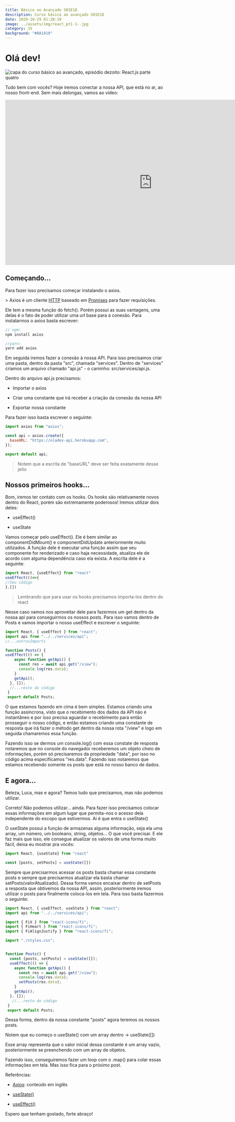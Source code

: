 ```yaml
---
title: Básico ao Avançado S01E18
description: Curso básico ao avançado S01E18
date: 2020-10-29 01:28:19
image: ../assets/img/react_pt1-1-.jpg
category: JS
background: "#8A1919"
---
```

# Olá dev!

![capa do curso básico ao avançado, episódio dezoito: React.js parte quatro](../assets/img/react_pt1-1-.jpg)

Tudo bem com vocês? Hoje iremos conectar a nossa API, que está no ar, ao nosso front-end. Sem mais delongas, vamos ao vídeo:

<iframe title="vídeo da série básico avançado, episódio dezoito" width="933" height="525" src="https://www.youtube.com/embed/1cdNUk8WYB0" frameborder="0" allow="accelerometer; autoplay; clipboard-write; encrypted-media; gyroscope; picture-in-picture" allowfullscreen></iframe>



## Começando...

 Para fazer isso precisamos começar instalando o axios. 

\> Axios é um cliente [HTTP](https://howhttps.works/) baseado em [Promises](https://blog.rocketseat.com.br/javascript-assincrono-promises/) para fazer requisições.

Ele tem a mesma função do fetch(). Porém possui as suas vantagens, uma delas é o fato de poder utilizar uma url base para a conexão. Para instalarmos o axios basta escrever:

```javascript
// npm:
npm install axios

//yarn:
yarn add axios
```



Em seguida iremos fazer a conexão á nossa API. Para isso precisamos criar uma pasta, dentro da pasta "src", chamada "services". Dentro de "services" criamos um arquivo chamado "api.js" - o caminho: src/services/api.js.

Dentro do arquivo api.js precisamos:

- Importar o axios

- Criar uma constante que irá receber a criação da conexão da nossa API 

- Exportar nossa constante

Para fazer isso basta escrever o seguinte:

```javascript
import axios from "axios";

const api = axios.create({
  baseURL: "https://oladev-api.herokuapp.com",
});

export default api;

```

> Notem que a escrita de "baseURL" deve ser feita exatamente desse jeito


## Nossos primeiros hooks...

Bom, iremos ter contato com os hooks. Os hooks são relativamente novos dentro do React, porém são extremamente poderosos! Iremos utilizar dois deles:

- useEffect()

- useState

Vamos começar pelo useEffect(). Ele é bem similar ao componentDidMount() e componentDidUpdate anteriormente muito utilizados. A função dele é executar uma função assim que seu componente for renderizado e caso haja necessidade, atualiza ele de acordo com alguma dependência caso ela exista. A escrita dele é a seguinte: 

```javascript
import React, {useEffect} from "react"
useEffect(()=>{
//Seu código
},[])
```

> Lembrando que para usar os hooks precisamos importa-los dentro do react

Nesse caso vamos nos aproveitar dele para fazermos um get dentro da nossa api para conseguirmos os nossos posts. Para isso vamos dentro de Posts e vamos importar o nosso useEffect e escrever o seguinte:

```javascript
import React, { useEffect } from "react";
import api from "../../services/api";
//...outrosImports

function Posts() {
useEffect(() => {
    async function getApi() {
      const res = await api.get("/view");
      console.log(res.data);
    }
    getApi();
  }, []);
  //...resto do código
 }
 export default Posts;
```

O que estamos fazendo em cima é bem simples. Estamos criando uma função assíncrona, visto que o recebimento dos dados da API não é instantâneo e por isso precisa aguardar o recebimento para então prosseguir o nosso código, e então estamos criando uma constante de resposta que irá fazer o método get dentro da nossa rota "/view" e logo em seguida chamaremos essa função. 

Fazendo isso se dermos um console.log() com essa constate de resposta notaremos que no console do navegador receberemos um objeto cheio de informações, porém só precisaremos da propriedade "data", por isso no código acima especificamos "res.data". Fazendo isso notaremos que estamos recebendo somente os posts que está no nosso banco de dados.

## E agora...

Beleza, Luca, mas e agora? Temos tudo que precisamos, mas não podemos utilizar.

Correto! Não podemos utilizar... ainda. Para fazer isso precisamos colocar essas informações em algum lugar que permita-nos o acesso dela independente do escopo que estivermos. Ai é que entra o useState()

O useState possui a função de armazenas alguma informação, seja ela uma array, um número, um booleano, string, objetos... O que você precisar. E ele faz mais que isso, ele consegue atualizar os valores de uma forma muito fácil, deixa eu mostrar pra vocês:

```javascript
import React, {useState} from "react"

const [posts, setPosts] = useState([])
```

Sempre que precisarmos acessar os posts basta chamar essa constante posts e sempre que precisarmos atualizar ela basta chamar setPosts(valorAtualizado). Dessa forma vamos encaixar dentro de setPosts a resposta que obtivemos da nossa API, assim, posteriormente iremos utilizar o posts para finalmente coloca-los em tela. Para isso basta fazermos o seguinte:

```javascript
import React, { useEffect, useState } from "react";
import api from "../../services/api";

import { FiX } from "react-icons/fi";
import { FiHeart } from "react-icons/fi";
import { FiAlignJustify } from "react-icons/fi";

import "./styles.css";


function Posts() {
  const [posts, setPosts] = useState([]);
  useEffect(() => {
    async function getApi() {
      const res = await api.get("/view");
      console.log(res.data);
      setPosts(res.data);
    }
    getApi();
  }, []);
   //...resto do código
 }
 export default Posts;
```

Dessa forma, dentro da nossa constante "posts" agora teremos os nossos posts. 

Notem que eu começo o useState() com um array dentro -> useState(\[])

Esse array representa que o valor inicial dessa constante é um array vazio, posteriormente se preenchendo com um array de objetos.

Fazendo isso, conseguiremos fazer um loop com o .map() para colar essas informações em tela. Mas isso fica para o próximo post. 

Referências:

- [Axios](https://github.com/axios/axios): conteúdo em inglês

- [useState()](https://pt-br.reactjs.org/docs/hooks-reference.html#basic-hooks)

- [useEffect()](https://pt-br.reactjs.org/docs/hooks-reference.html#useeffect)

Espero que tenham gostado, forte abraço!
